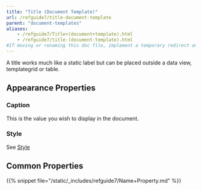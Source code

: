 ```yaml
---
title: "Title (Document Template)"
url: /refguide7/title-document-template
parent: "document-templates"
aliases:
    - /refguide7/Title+(document+template).html
    - /refguide7/title-(document-template).html
#If moving or renaming this doc file, implement a temporary redirect and let the respective team know they should update the URL in the product. See Mapping to Products for more details.
---
```



A title works much like a static label but can be placed outside a data view, templategrid or table.

## Appearance Properties

### Caption

This is the value you wish to display in the document.

### Style

See [Style](style)

## Common Properties

{{% snippet file="/static/_includes/refguide7/Name+Property.md" %}}
